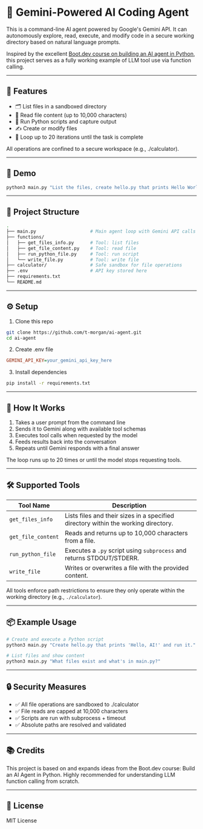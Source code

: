# 🤖 Gemini-Powered AI Coding Agent
This is a command-line AI agent powered by Google's Gemini API. It can autonomously explore, read, execute, and modify code in a secure working directory based on natural language prompts.

Inspired by the excellent [Boot.dev course on building an AI agent in Python](https://www.boot.dev/courses/build-ai-agent-python), this project serves as a fully working example of LLM tool use via function calling.

---

## 🧠 Features

- 🗂️ List files in a sandboxed directory
- 📖 Read file content (up to 10,000 characters)
- 🐍 Run Python scripts and capture output
- ✍️ Create or modify files
- 🔁 Loop up to 20 iterations until the task is complete

All operations are confined to a secure workspace (e.g., ./calculator).

---

## 🧪 Demo

```bash
python3 main.py "List the files, create hello.py that prints Hello World, and run it." --verbose
```

----

## 📁 Project Structure

```bash
.
├── main.py                    # Main agent loop with Gemini API calls
├── functions/
│   ├── get_files_info.py      # Tool: list files
│   ├── get_file_content.py    # Tool: read file
│   ├── run_python_file.py     # Tool: run script
│   └── write_file.py          # Tool: write file
├── calculator/                # Safe sandbox for file operations
├── .env                       # API key stored here
├── requirements.txt
└── README.md
```

---

## ⚙️ Setup

1. Clone this repo

```bash
git clone https://github.com/t-morgan/ai-agent.git
cd ai-agent
```

2. Create .env file

```ini
GEMINI_API_KEY=your_gemini_api_key_here
```

3. Install dependencies

```bash
pip install -r requirements.txt
```

---

## 🧠 How It Works

1. Takes a user prompt from the command line
2. Sends it to Gemini along with available tool schemas
3. Executes tool calls when requested by the model
4. Feeds results back into the conversation
5. Repeats until Gemini responds with a final answer

The loop runs up to 20 times or until the model stops requesting tools.

---

## 🛠 Supported Tools

| Tool Name          | Description                                                                          |
|--------------------|--------------------------------------------------------------------------------------|
| `get_files_info`   | Lists files and their sizes in a specified directory within the working directory.   |
| `get_file_content` | Reads and returns up to 10,000 characters from a file.                               |
| `run_python_file`  | Executes a `.py` script using `subprocess` and returns STDOUT/STDERR.                |
| `write_file`       | Writes or overwrites a file with the provided content.                               |

All tools enforce path restrictions to ensure they only operate within the working directory (e.g., `./calculator`).

---

## 📦 Example Usage

```bash
# Create and execute a Python script
python3 main.py "Create hello.py that prints 'Hello, AI!' and run it." --verbose
```

```bash
# List files and show content
python3 main.py "What files exist and what's in main.py?"
```

---

## 🔒 Security Measures

* ✅ All file operations are sandboxed to ./calculator
* ✅ File reads are capped at 10,000 characters
* ✅ Scripts are run with subprocess + timeout
* ✅ Absolute paths are resolved and validated

---

## 📚 Credits
This project is based on and expands ideas from the Boot.dev course: Build an AI Agent in Python. Highly recommended for understanding LLM function calling from scratch.

---
## 📜 License
MIT License